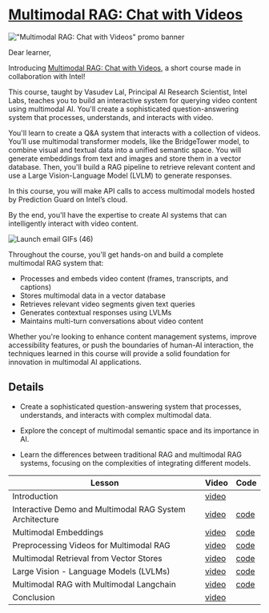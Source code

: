 # [Multimodal RAG: Chat with Videos](https://learn.deeplearning.ai/courses/multimodal-rag-chat-with-videos)


!["Multimodal RAG: Chat with Videos" promo banner](https://ci3.googleusercontent.com/meips/ADKq_NZMnQIlw6hIJCbiHcrFX8M1iWEeGGMZNBtxc6YOEcaciZwY_b9txIigmpmX983ZtbKiC77h4n1PHdgD9mT1YmFsfV1qOlkbOMdc1_tBpnlKZLdtcuKTDiz76zqHD_mwXOETOszp1PtLsq8mJRYlBScLDz-yFQI_sNu3IoUH6P4CWPFbAuAtldZpmK7GL3giv3XJ_dKhvGDmy24C4f9CklNJc--YJ3vbv6FIACsz7ejJS9M=s0-d-e1-ft#https://info.deeplearning.ai/hs-fs/hubfs/V2_DeepLearning_Intel_Banner_2070x1080.png?width=1120&upscale=true&name=V2_DeepLearning_Intel_Banner_2070x1080.png)

Dear learner, 

 

Introducing [Multimodal RAG: Chat with Videos](https://www.deeplearning.ai/short-courses/multimodal-rag-chat-with-videos/), a short course made in collaboration with Intel!

 

This course, taught by Vasudev Lal, Principal AI Research Scientist, Intel Labs, teaches you to build an interactive system for querying video content using multimodal AI. You'll create a sophisticated question-answering system that processes, understands, and interacts with video. 

 

You'll learn to create a Q&A system that interacts with a collection of videos. You’ll use multimodal transformer models, like the BridgeTower model, to combine visual and textual data into a unified semantic space. You will generate embeddings from text and images and store them in a vector database. Then, you'll build a RAG pipeline to retrieve relevant content and use a Large Vision-Language Model (LVLM) to generate responses. 

 

In this course, you will make API calls to access multimodal models hosted by Prediction Guard on Intel’s cloud. 

 

By the end, you'll have the expertise to create AI systems that can intelligently interact with video content. 

![Launch email GIFs (46)](https://ci3.googleusercontent.com/meips/ADKq_NZrHCMM9bANI5L1fTlDZMRc5vezERTV-A1HpElKCZemEeKuTU-2rawx1K7UCEQzlAfF1JJOjMk6q12rS7oIusp8Wq3gxdAvvr8KDURbQ_OqyUd20yaSTIgDxBifKuBBlhwPcu3sKQFue9R_BYc04nQTNOS2WDcBLemQhx4anyJRNvqby0TaLWeKmTSd38y62llKQFkWTlDkDRnMlrIa=s0-d-e1-ft#https://info.deeplearning.ai/hs-fs/hubfs/Launch%20email%20GIFs%20(46).gif?width=1120&upscale=true&name=Launch%20email%20GIFs%20(46).gif)

Throughout the course, you'll get hands-on and build a complete multimodal RAG system that:

  -  Processes and embeds video content (frames, transcripts, and captions)
  -  Stores multimodal data in a vector database
  -  Retrieves relevant video segments given text queries
  -  Generates contextual responses using LVLMs
  -  Maintains multi-turn conversations about video content

Whether you're looking to enhance content management systems, improve accessibility features, or push the boundaries of human-AI interaction, the techniques learned in this course will provide a solid foundation for innovation in multimodal AI applications.

## Details
- Create a sophisticated question-answering system that processes, understands, and interacts with complex multimodal data.

- Explore the concept of multimodal semantic space and its importance in AI.

- Learn the differences between traditional RAG and multimodal RAG systems, focusing on the complexities of integrating different models.



|Lesson|Video|Code|
|-|-|-|
|Introduction|[video](https://dyckms5inbsqq.cloudfront.net/Intel/C1/L0/sc-Intel-C1-L0-master.m3u8)||
|Interactive Demo and Multimodal RAG System Architecture|[video](https://dyckms5inbsqq.cloudfront.net/Intel/C1/L1/sc-Intel-C1-L1-master.m3u8)|[code](./L1/)|
|Multimodal Embeddings|[video](https://dyckms5inbsqq.cloudfront.net/Intel/C1/L2/sc-Intel-C1-L2-master.m3u8)|[code](./L2/)|
|Preprocessing Videos for Multimodal RAG|[video](https://dyckms5inbsqq.cloudfront.net/Intel/C1/L3/sc-Intel-C1-L3-master.m3u8)|[code](./L3/)|
|Multimodal Retrieval from Vector Stores|[video](https://dyckms5inbsqq.cloudfront.net/Intel/C1/L4/sc-Intel-C1-L4-master.m3u8)|[code](./L4/)|
|Large Vision - Language Models (LVLMs)|[video](https://dyckms5inbsqq.cloudfront.net/Intel/C1/L5/sc-Intel-C1-L5-master.m3u8)|[code](./L5/)|
|Multimodal RAG with Multimodal Langchain|[video](https://dyckms5inbsqq.cloudfront.net/Intel/C1/L6/sc-Intel-C1-L6-master.m3u8)|[code](./L6/)|
|Conclusion|[video](https://dyckms5inbsqq.cloudfront.net/Intel/C1/C1/sc-Intel-Conclusion-C1-master.m3u8)||